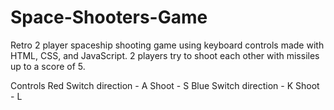 # Space-Shooters-Game
Retro 2 player spaceship shooting game using keyboard controls made with HTML, CSS, and JavaScript. 
2 players try to shoot each other with missiles up to a score of 5.

Controls
Red
Switch direction - A
Shoot - S
Blue
Switch direction - K
Shoot - L
